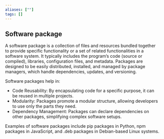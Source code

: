 ```yaml
---
aliases: [""]
tags: []
---
```


## Software package

A software package is a collection of files and resources bundled together to provide specific functionality or a set of related functionalities in a software system. It typically includes the program’s code (source or compiled), libraries, configuration files, and metadata. Packages are designed to be easily distributed, installed, and managed by package managers, which handle dependencies, updates, and versioning.

Software packages help in:
- Code Reusability: By encapsulating code for a specific purpose, it can be reused in multiple projects.
- Modularity: Packages promote a modular structure, allowing developers to use only the parts they need.
- Dependency Management: Packages can declare dependencies on other packages, simplifying complex software setups.

Examples of software packages include pip packages in Python, npm packages in JavaScript, and .deb packages in Debian-based Linux systems.